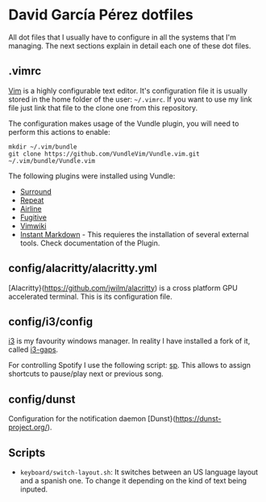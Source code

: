 # David García Pérez dotfiles

All dot files that I usually have to configure in all the systems that I'm managing. The next sections explain in detail each one of these dot files.

## .vimrc

[Vim](https://www.vim.org/) is a highly configurable text editor. It's configuration file it is usually stored in the home folder of the user: `~/.vimrc`. If you want to use my link file just link that file to the clone one from this repository. 

The configuration makes usage of the Vundle plugin, you will need to perform this actions to enable:

```
mkdir ~/.vim/bundle
git clone https://github.com/VundleVim/Vundle.vim.git ~/.vim/bundle/Vundle.vim
```

The following plugins were installed using Vundle:

* [Surround](https://github.com/tpope/vim-surround)
* [Repeat](https://github.com/tpope/vim-repeat)
* [Airline](https://github.com/vim-airline)
* [Fugitive](https://github.com/tpope/vim-fugitive)
* [Vimwiki](https://github.com/vimwiki/vimwiki)
* [Instant Markdown](https://github.com/suan/vim-instant-markdown) - This requieres the installation of several external tools. Check documentation of the Plugin.

## config/alacritty/alacritty.yml

[Alacritty}(https://github.com/jwilm/alacritty) is a cross platform GPU accelerated terminal. This is its configuration file.

## config/i3/config

[i3](https://i3wm.org/) is my favourity windows manager. In reality I have installed a fork of it, called [i3-gaps](https://github.com/Airblader/i3). 

For controlling Spotify I use the following script: [sp](https://gist.github.com/streetturtle/fa6258f3ff7b17747ee3). This allows to assign shortcuts to pause/play next or previous song.

## config/dunst

Configuration for the notification daemon [Dunst}(https://dunst-project.org/).

## Scripts

* `keyboard/switch-layout.sh`: It switches between an US language layout and a spanish one. To change it depending on the kind of text being inputed.
